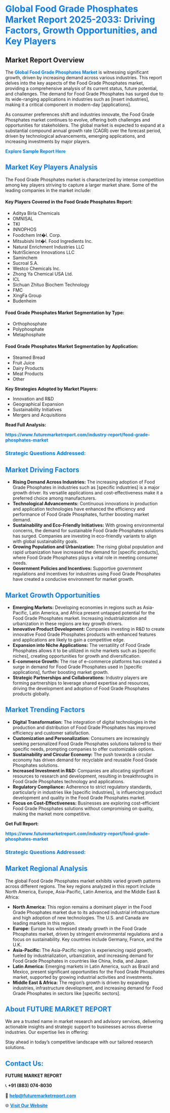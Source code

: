 <h1 style="color: #007BFF;">Global Food Grade Phosphates Market Report 2025-2033: Driving Factors, Growth Opportunities, and Key Players</h1>

<section id="overview">
<h2>Market Report Overview</h2>
<p>The <a href="https://www.futuremarketreport.com/industry-report/food-grade-phosphates-market" style="color: #007BFF; text-decoration: none;"><strong>Global Food Grade Phosphates Market</strong></a> is witnessing significant growth, driven by increasing demand across various industries. This report delves into the key aspects of the Food Grade Phosphates market, providing a comprehensive analysis of its current status, future potential, and challenges. The demand for Food Grade Phosphates has surged due to its wide-ranging applications in industries such as [insert industries], making it a critical component in modern-day [applications].</p>
<p>As consumer preferences shift and industries innovate, the Food Grade Phosphates market continues to evolve, offering both challenges and opportunities for stakeholders. The global market is expected to expand at a substantial compound annual growth rate (CAGR) over the forecast period, driven by technological advancements, emerging applications, and increasing investments by major players.</p>
</section>

<section id="overview">
<p><a href="https://www.futuremarketreport.com/request-sample/reportId=58645" style="color: #007BFF; text-decoration: none;"><strong>Explore Sample Report Here</strong></a></p>
</section>

<section id="key-players">
<h2 style="color: #007BFF;">Market Key Players Analysis</h2>
<p>The Food Grade Phosphates market is characterized by intense competition among key players striving to capture a larger market share. Some of the leading companies in the market include:</p>
<h4>Key Players Covered in the Food Grade Phosphates Report:</h4>
<ul><li>Aditya Birla Chemicals</li><li>OMNISAL</li><li>TKI</li><li>INNOPHOS</li><li>Foodchem Int�l. Corp.</li><li>Mitsubishi Int�l. Food Ingredients Inc.</li><li>Natural Enrichment Industries LLC</li><li>NutriScience Innovations LLC</li><li>Saminchem</li><li>Sucroal S.A.</li><li>Westco Chemicals Inc.</li><li>Zhong Ya Chemical USA Ltd.</li><li>ICL</li><li>Sichuan Zhituo Biochem Technology</li><li>FMC</li><li>XingFa Group</li><li>Budenheim</li></ul>
<h4>Food Grade Phosphates Market Segmentation by Type:</h4>
<ul><li>Orthophosphate</li><li>Polyphosphate</li><li>Metaphosphate</li></ul>

<h4>Food Grade Phosphates Market Segmentation by Application:</h4>
<ul><li>Steamed Bread</li><li>Fruit Juice</li><li>Dairy Products</li><li>Meat Products</li><li>Other</li></ul>
<p><strong>Key Strategies Adopted by Market Players:</strong></p>
<ul>
<li>Innovation and R&D</li>
<li>Geographical Expansion</li>
<li>Sustainability Initiatives</li>
<li>Mergers and Acquisitions</li>
</ul>
</section>

<section>
<p><strong>Read Full Analysis: </strong></p><a href="https://www.futuremarketreport.com/industry-report/food-grade-phosphates-market" style="color: #007BFF; text-decoration: none;"><strong>https://www.futuremarketreport.com/industry-report/food-grade-phosphates-market</strong></a>
<h3 style="color: #007BFF;">Strategic Questions Addressed:</h3>
</section>

<section id="driving-factors">
<h2 style="color: #007BFF;">Market Driving Factors</h2>
<ul>
<li><strong>Rising Demand Across Industries:</strong> The increasing adoption of Food Grade Phosphates in industries such as [specific industries] is a major growth driver. Its versatile applications and cost-effectiveness make it a preferred choice among manufacturers.</li>
<li><strong>Technological Advancements:</strong> Continuous innovations in production and application technologies have enhanced the efficiency and performance of Food Grade Phosphates, further boosting market demand.</li>
<li><strong>Sustainability and Eco-Friendly Initiatives:</strong> With growing environmental concerns, the demand for sustainable Food Grade Phosphates solutions has surged. Companies are investing in eco-friendly variants to align with global sustainability goals.</li>
<li><strong>Growing Population and Urbanization:</strong> The rising global population and rapid urbanization have increased the demand for [specific products], where Food Grade Phosphates plays a vital role in meeting consumer needs.</li>
<li><strong>Government Policies and Incentives:</strong> Supportive government regulations and incentives for industries using Food Grade Phosphates have created a conducive environment for market growth.</li>
</ul>
</section>

<section id="growth-opportunities">
<h2 style="color: #007BFF;">Market Growth Opportunities</h2>
<ul>
<li><strong>Emerging Markets:</strong> Developing economies in regions such as Asia-Pacific, Latin America, and Africa present untapped potential for the Food Grade Phosphates market. Increasing industrialization and urbanization in these regions are key growth drivers.</li>
<li><strong>Innovative Product Development:</strong> Companies investing in R&D to create innovative Food Grade Phosphates products with enhanced features and applications are likely to gain a competitive edge.</li>
<li><strong>Expansion into Niche Applications:</strong> The versatility of Food Grade Phosphates allows it to be utilized in niche markets such as [specific niches], creating opportunities for growth and diversification.</li>
<li><strong>E-commerce Growth:</strong> The rise of e-commerce platforms has created a surge in demand for Food Grade Phosphates used in [specific applications], further boosting market growth.</li>
<li><strong>Strategic Partnerships and Collaborations:</strong> Industry players are forming partnerships to leverage shared expertise and resources, driving the development and adoption of Food Grade Phosphates products globally.</li>
</ul>
</section>

<section id="trending-factors">
<h2 style="color: #007BFF;">Market Trending Factors</h2>
<ul>
<li><strong>Digital Transformation:</strong> The integration of digital technologies in the production and distribution of Food Grade Phosphates has improved efficiency and customer satisfaction.</li>
<li><strong>Customization and Personalization:</strong> Consumers are increasingly seeking personalized Food Grade Phosphates solutions tailored to their specific needs, prompting companies to offer customizable options.</li>
<li><strong>Sustainability and Circular Economy:</strong> The push towards a circular economy has driven demand for recyclable and reusable Food Grade Phosphates solutions.</li>
<li><strong>Increased Investment in R&D:</strong> Companies are allocating significant resources to research and development, resulting in breakthroughs in Food Grade Phosphates technology and applications.</li>
<li><strong>Regulatory Compliance:</strong> Adherence to strict regulatory standards, particularly in industries like [specific industries], is influencing product development and quality in the Food Grade Phosphates market.</li>
<li><strong>Focus on Cost-Effectiveness:</strong> Businesses are exploring cost-efficient Food Grade Phosphates solutions without compromising on quality, making the market more competitive.</li>
</ul>
</section>

<section>
<p><strong>Get Full Report: </strong></p><a href="https://www.futuremarketreport.com/industry-report/food-grade-phosphates-market" style="color: #007BFF; text-decoration: none;"><strong>https://www.futuremarketreport.com/industry-report/food-grade-phosphates-market</strong></a>
<h3 style="color: #007BFF;">Strategic Questions Addressed:</h3>
</section>


<section id="regional-analysis">
<h2 style="color: #007BFF;">Market Regional Analysis</h2>
<p>The global Food Grade Phosphates market exhibits varied growth patterns across different regions. The key regions analyzed in this report include North America, Europe, Asia-Pacific, Latin America, and the Middle East & Africa:</p>
<ul>
<li><strong>North America:</strong> This region remains a dominant player in the Food Grade Phosphates market due to its advanced industrial infrastructure and high adoption of new technologies. The U.S. and Canada are leading markets in this region.</li>
<li><strong>Europe:</strong> Europe has witnessed steady growth in the Food Grade Phosphates market, driven by stringent environmental regulations and a focus on sustainability. Key countries include Germany, France, and the U.K.</li>
<li><strong>Asia-Pacific:</strong> The Asia-Pacific region is experiencing rapid growth, fueled by industrialization, urbanization, and increasing demand for Food Grade Phosphates in countries like China, India, and Japan.</li>
<li><strong>Latin America:</strong> Emerging markets in Latin America, such as Brazil and Mexico, present significant opportunities for the Food Grade Phosphates market, supported by growing industrial activities and investments.</li>
<li><strong>Middle East & Africa:</strong> The region’s growth is driven by expanding industries, infrastructure development, and increasing demand for Food Grade Phosphates in sectors like [specific sectors].</li>
</ul>
</section>

<footer>
<h2 style="color: #007BFF;">About FUTURE MARKET REPORT</h2>
<p>We are a trusted name in market research and advisory services, delivering actionable insights and strategic support to businesses across diverse industries. Our expertise lies in offering:</p>

<p>Stay ahead in today’s competitive landscape with our tailored research solutions.</p>

<h2 style="color: #007BFF;">Contact Us:</h2>
<p><strong>FUTURE MARKET REPORT</strong></p>
<p>📞 <strong>+91 (883) 074-8030</strong></p>
<p>📧 <strong><a href="mailto:help@futuremarketreport.com" style="color: #007BFF;">help@futuremarketreport.com</a></strong></p>
<p>🌐 <strong><a href="https://www.futuremarketreport.com/" style="color: #007BFF;">Visit Our Website</a></strong></p>
</footer>